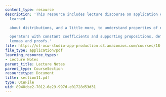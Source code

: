 ```yaml
---
content_type: resource
description: 'This resource includes lecture discourse on application of what we have
  learned

  about distributions, and a little more, to understand properties of differential

  operators with constant coefficients and supporting propositions, definitions, theorems,
  lemmas and proofs.'
file: https://ol-ocw-studio-app-production.s3.amazonaws.com/courses/18-155-differential-analysis-fall-2004/8948cbe270126e29997de01728d53d31_section11.pdf
file_type: application/pdf
learning_resource_types:
- Lecture Notes
parent_title: Lecture Notes
parent_type: CourseSection
resourcetype: Document
title: section11.pdf
type: OCWFile
uid: 8948cbe2-7012-6e29-997d-e01728d53d31
---
```

